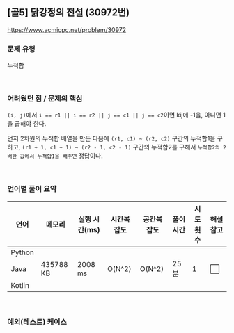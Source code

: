 ## [골5] 닭강정의 전설 (30972번)

https://www.acmicpc.net/problem/30972

### 문제 유형

누적합

<br>

### 어려웠던 점 / 문제의 핵심

`(i, j)`에서 `i == r1 || i == r2 || j == c1 || j == c2`이면 kij에 -1을, 아니면 1을 곱해야 한다.

먼저 2차원의 누적합 배열을 만든 다음에 `(r1, c1) ~ (r2, c2)` 구간의 누적합1을 구하고, `(r1 + 1, c1 + 1) ~ (r2 - 1, c2 - 1)` 구간의 누적합2를 구해서 `누적합2의 2배한 값에서 누적합1을 빼주면` 정답이다.

<br>

### 언어별 풀이 요약

| 언어   | 메모리    | 실행 시간(ms) | 시간복잡도 | 공간복잡도 | 풀이 시간 | 시도 횟수 | 해설 참고            |
| ------ | --------- | ------------- | ---------- | ---------- | --------- | --------- | -------------------- |
| Python |           |               |            |            |           |           |                      |
| Java   | 435788 KB | 2008 ms       | O(N^2)     | O(N^2)     | 25분      | 1         | :white_large_square: |
| Kotlin |           |               |            |            |           |           |                      |

<br>

### 예외(테스트) 케이스

```
```


